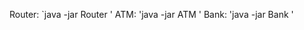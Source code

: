 Router:
`java -jar Router <ATM port> <Bank Port>'
ATM:
'java -jar ATM <router IP> <router port>'
Bank:
'java -jar Bank <direct port> <router port> <router ip>'
